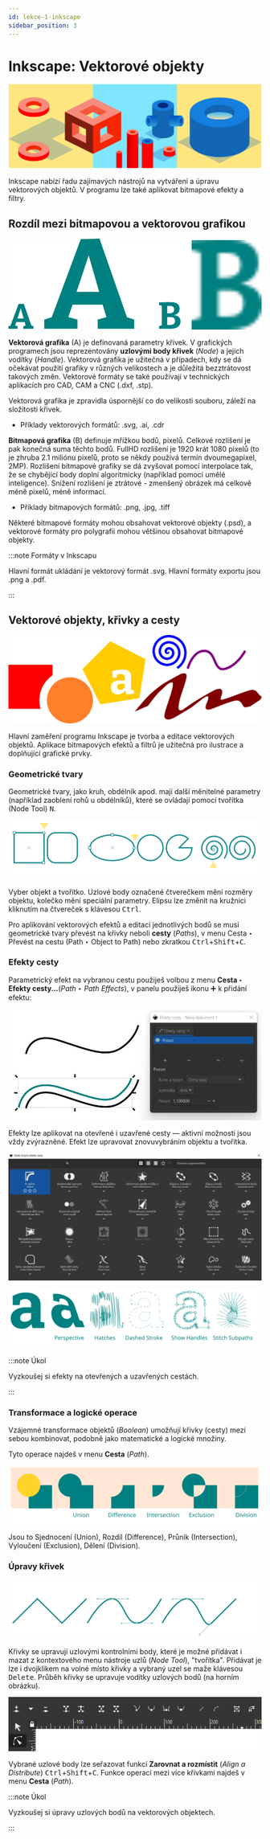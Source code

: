 ```yaml
---
id: lekce-1-inkscape
sidebar_position: 3
---
```


# Inkscape: Vektorové objekty

![image](./images/header-vectors.svg)

Inkscape nabízí řadu zajímavých nástrojů na vytváření a úpravu vektorových objektů. V programu lze také aplikovat bitmapové efekty a filtry.

## Rozdíl mezi bitmapovou a vektorovou grafikou

![image](./images/vec.png)

**Vektorová grafika**  (A) je definovaná parametry křivek. V grafických programech jsou reprezentovány **uzlovými body křivek** (*Node*) a jejich vodítky (*Handle*). Vektorová grafika je užitečná v případech, kdy se dá očekávat použití grafiky v různých velikostech a je důležitá bezztrátovost takových změn. Vektorové formáty se také používají v technických aplikacích pro CAD, CAM a CNC (.dxf, .stp).

Vektorová grafika je zpravidla úspornější co do velikosti souboru, záleží na složitosti křivek.

- Příklady vektorových formátů: .svg, .ai, .cdr

**Bitmapová grafika** (B) definuje mřížkou bodů, pixelů. Celkové rozlišení je pak konečná suma těchto bodů. FullHD rozlišení je 1920 krát 1080 pixelů (to je zhruba 2.1 miliónu pixelů, proto se někdy používá termín dvoumegapixel, 2MP). Rozlišení bitmapové grafiky se dá zvyšovat pomocí interpolace tak, že se chybějící body doplní algoritmicky (například pomocí umělé inteligence). Snížení rozlišení je ztrátové - zmenšený obrázek má celkově méně pixelů, méně informací.

- Příklady bitmapových formátů: .png, .jpg, .tiff

Některé bitmapové formáty mohou obsahovat vektorové objekty (.psd), a vektorové formáty pro polygrafii mohou většinou obsahovat bitmapové objekty.

:::note Formáty v Inkscapu

Hlavní formát ukládání je vektorový formát .svg. Hlavní formáty exportu jsou .png a .pdf.

:::

## Vektorové objekty, křivky a cesty

![image](./images/vectorcurve.png)

Hlavní zaměření programu Inkscape je tvorba a editace vektorových objektů. Aplikace bitmapových efektů a filtrů je užitečná pro ilustrace a doplňující grafické prvky.
### Geometrické tvary
Geometrické tvary, jako kruh, obdélník apod. mají další měnitelné parametry (například zaoblení rohů u obdélníků), které se ovládají pomocí tvořítka (Node Tool) <kbd>N</kbd>.

![image](./images/ink-nodes.svg)

Vyber objekt a tvořítko. Uzlové body označené čtverečkem mění rozměry objektu, kolečko mění speciální parametry. Elipsu lze změnit na kružnici kliknutím na čtvereček s klávesou <kbd>Ctrl</kbd>.

Pro aplikování vektorových efektů a editaci jednotlivých bodů se musí geometrické tvary převést na křivky neboli **cesty** (*Paths*), v menu Cesta ‣ Převést na cestu (Path ‣ Object to Path) nebo zkratkou <kbd>Ctrl</kbd>+<kbd>Shift</kbd>+<kbd>C</kbd>.

### Efekty cesty
Parametrický efekt na vybranou cestu použiješ volbou z menu **Cesta ‣ Efekty cesty...**(*Path ‣ Path Effects*), v panelu použiješ ikonu :heavy_plus_sign: k přidání efektu:

![image](./images/ink-path-offset.jpg)

Efekty lze aplikovat na otevřené i uzavřené cesty — aktivní možnosti jsou vždy zvýrazněné. Efekt lze upravovat znovuvybráním objektu a tvořítka.

![image](./images/ink-path-fx.jpg)

![image](./images/ink-cestyefekty.svg)

:::note Úkol

 Vyzkoušej si efekty na otevřených a uzavřených cestách.

:::

### Transformace a logické operace

Vzájemné transformace objektů (*Boolean*) umožňují křivky (cesty) mezi sebou kombinovat, podobně jako matematické a logické množiny.

Tyto operace najdeš v menu **Cesta** (*Path*).

![image](./images/ink-boolean.svg)

Jsou to Sjednocení (Union), Rozdíl (Difference), Průnik (Intersection), Vyloučení (Exclusion), Dělení (Division).

### Úpravy křivek

![image](./images/ink-pathfunc.svg)

Křivky se upravují uzlovými kontrolními body, které je možné přidávat i mazat z kontextového menu nástroje uzlů (*Node Tool*), "tvořítka". Přidávat je lze i dvojklikem na volné místo křivky a vybraný uzel se maže klávesou <kbd>Delete</kbd>. Průběh křivky se upravuje vodítky uzlových bodů (na horním obrázku).

![image](./images/inkscape-nodetool.png)

Vybrané uzlové body lze seřazovat funkcí **Zarovnat a rozmístit** (*Align a Distribute*) <kbd>Ctrl</kbd>+<kbd>Shift</kbd>+<kbd>C</kbd>. Funkce operací mezi více křivkami najdeš v menu **Cesta** (*Path*).

:::note Úkol

 Vyzkoušej si úpravy uzlových bodů na vektorových objektech.

:::
